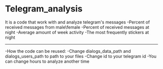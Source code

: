 # Telegram_analysis
It is a code that work with and analyze telegram's messages
-Percent of received messages from male\female
-Percent of received messages at night
-Average amount of week activity
-The most frequently stickers at night
___________________________________________________
-How the code can be reused:
-Change dialogs_data_path and dialogs_users_path to path to your files
-Change id to your telegram id
-You can change hours to analyze another time
